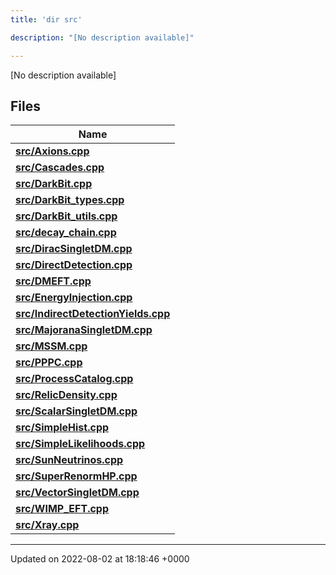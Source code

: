 ```yaml
---
title: 'dir src'

description: "[No description available]"

---
```







[No description available]

## Files

| Name           |
| -------------- |
| **[src/Axions.cpp](/documentation/code/darkbit_development/files/axions_8cpp/#file-axions.cpp)**  |
| **[src/Cascades.cpp](/documentation/code/darkbit_development/files/cascades_8cpp/#file-cascades.cpp)**  |
| **[src/DarkBit.cpp](/documentation/code/darkbit_development/files/darkbit_8cpp/#file-darkbit.cpp)**  |
| **[src/DarkBit_types.cpp](/documentation/code/darkbit_development/files/darkbit__types_8cpp/#file-darkbit-types.cpp)**  |
| **[src/DarkBit_utils.cpp](/documentation/code/darkbit_development/files/darkbit__utils_8cpp/#file-darkbit-utils.cpp)**  |
| **[src/decay_chain.cpp](/documentation/code/darkbit_development/files/decay__chain_8cpp/#file-decay-chain.cpp)**  |
| **[src/DiracSingletDM.cpp](/documentation/code/darkbit_development/files/diracsingletdm_8cpp/#file-diracsingletdm.cpp)**  |
| **[src/DirectDetection.cpp](/documentation/code/darkbit_development/files/directdetection_8cpp/#file-directdetection.cpp)**  |
| **[src/DMEFT.cpp](/documentation/code/darkbit_development/files/dmeft_8cpp/#file-dmeft.cpp)**  |
| **[src/EnergyInjection.cpp](/documentation/code/darkbit_development/files/energyinjection_8cpp/#file-energyinjection.cpp)**  |
| **[src/IndirectDetectionYields.cpp](/documentation/code/darkbit_development/files/indirectdetectionyields_8cpp/#file-indirectdetectionyields.cpp)**  |
| **[src/MajoranaSingletDM.cpp](/documentation/code/darkbit_development/files/majoranasingletdm_8cpp/#file-majoranasingletdm.cpp)**  |
| **[src/MSSM.cpp](/documentation/code/darkbit_development/files/mssm_8cpp/#file-mssm.cpp)**  |
| **[src/PPPC.cpp](/documentation/code/darkbit_development/files/pppc_8cpp/#file-pppc.cpp)**  |
| **[src/ProcessCatalog.cpp](/documentation/code/darkbit_development/files/processcatalog_8cpp/#file-processcatalog.cpp)**  |
| **[src/RelicDensity.cpp](/documentation/code/darkbit_development/files/relicdensity_8cpp/#file-relicdensity.cpp)**  |
| **[src/ScalarSingletDM.cpp](/documentation/code/darkbit_development/files/scalarsingletdm_8cpp/#file-scalarsingletdm.cpp)**  |
| **[src/SimpleHist.cpp](/documentation/code/darkbit_development/files/simplehist_8cpp/#file-simplehist.cpp)**  |
| **[src/SimpleLikelihoods.cpp](/documentation/code/darkbit_development/files/simplelikelihoods_8cpp/#file-simplelikelihoods.cpp)**  |
| **[src/SunNeutrinos.cpp](/documentation/code/darkbit_development/files/sunneutrinos_8cpp/#file-sunneutrinos.cpp)**  |
| **[src/SuperRenormHP.cpp](/documentation/code/darkbit_development/files/superrenormhp_8cpp/#file-superrenormhp.cpp)**  |
| **[src/VectorSingletDM.cpp](/documentation/code/darkbit_development/files/vectorsingletdm_8cpp/#file-vectorsingletdm.cpp)**  |
| **[src/WIMP_EFT.cpp](/documentation/code/darkbit_development/files/wimp__eft_8cpp/#file-wimp-eft.cpp)**  |
| **[src/Xray.cpp](/documentation/code/darkbit_development/files/xray_8cpp/#file-xray.cpp)**  |






-------------------------------

Updated on 2022-08-02 at 18:18:46 +0000

